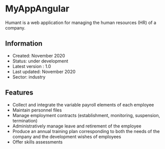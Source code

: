 # MyAppAngular

Humant is a web application for managing the human resources (HR) of a company.

## Information
- Created: November 2020
- Status: under development
- Latest version : 1.0
- Last updated: November 2020
- Sector: industry

## Features
- Collect and integrate the variable payroll elements of each employee
- Maintain personnel files
- Manage employment contracts (establishment, monitoring, suspension, termination)
- Administratively manage leave and retirement of the employee
- Produce an annual training plan corresponding to both the needs of the company and the development wishes of employees
- Offer skills assessments
